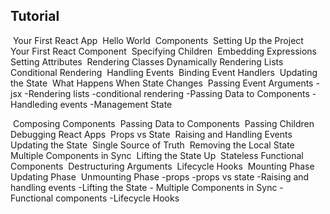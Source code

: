 ## Tutorial
<!--part 1: ​ Setting Up the Development Environment  -->
​ Your First React App
​ Hello World
​ Components
​ Setting Up the Project
​ Your First React Component
​ Specifying Children
​ Embedding Expressions
​ Setting Attributes
​ Rendering Classes Dynamically
​ Rendering Lists
​ Conditional Rendering
​ Handling Events
​ Binding Event Handlers
​ Updating the State
​ What Happens When State Changes 
​ Passing Event Arguments
    <!-- Summarry -->
    -jsx
    -Rendering lists
    -conditional rendering
    -Passing Data to Components
    -Handleding events
    -Management State
<!-- part 2 -->
​ Composing Components
​ Passing Data to Components
​ Passing Children
​ Debugging React Apps
​ Props vs State
​ Raising and Handling Events
​ Updating the State
​ Single Source of Truth
​ Removing the Local State
​ Multiple Components in Sync 
​ Lifting the State Up
​ Stateless Functional Components
​ Destructuring Arguments
​ Lifecycle Hooks
​ Mounting Phase 
​ Updating Phase 
​ Unmounting Phase
    <!-- Summarry -->
    -props
    -props vs state
    -Raising and handling events
    -Lifting the State
    - Multiple Components in Sync 
    -Functional components
    -Lifecycle Hooks
